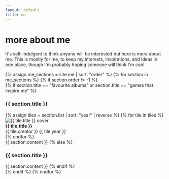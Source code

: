 ```yaml
---
layout: default
title: me
---
```


# more about me

It's self-indulgent to think anyone will be interested but here is more about me. This is mostly for me, to keep my interests, inspirations, and ideas in one place, though I'm probably hoping someone will think I'm cool.

<div class="me-tiles">
  {% assign me_sections = site.me | sort: "order" %}
  {% for section in me_sections %}
    {% if section.order != -1 %}
      <div class="me-tile">
        {% if section.title == "favourite albums" or section.title == "games that inspire me" %}
          <h3>{{ section.title }}</h3>
          <div class="image-tiles">
            {% assign tiles = section.list | sort: "year" | reverse %}
            {% for tile in tiles %}
              <div class="image-tile">
                <div class="tile-card">
                  <img src="{{ tile.image }}" alt="{{ tile.title }} cover" class="tile-cover">
                  <div class="tile-info">
                    <strong>{{ tile.title }}</strong><br>
                    <span>{{ tile.creator }}</span>
                    <span>{{ tile.year }}</span>
                  </div>
                </div>
              </div>
            {% endfor %}
          </div>
          {{ section.content }}
        {% else %}                                    <!-- OTHER -->
          <h3>{{ section.title }}</h3>
          {{ section.content }}
        {% endif %}
      </div>
    {% endif %}
  {% endfor %}
</div>